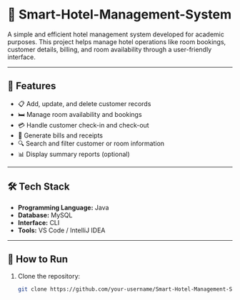 # 🏨 Smart-Hotel-Management-System

A simple and efficient hotel management system developed for academic purposes. This project helps manage hotel operations like room bookings, customer details, billing, and room availability through a user-friendly interface.

---

## 📌 Features

- 📋 Add, update, and delete customer records
- 🛏️ Manage room availability and bookings
- 💳 Handle customer check-in and check-out
- 📃 Generate bills and receipts
- 🔍 Search and filter customer or room information
- 📊 Display summary reports (optional)

---

## 🛠️ Tech Stack

- **Programming Language:** Java
- **Database:**  MySQL
- **Interface:** CLI 
- **Tools:** VS Code / IntelliJ IDEA 

---

## 🚀 How to Run

1. Clone the repository:
   ```bash
   git clone https://github.com/your-username/Smart-Hotel-Management-System.git
